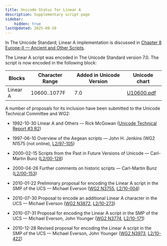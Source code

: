 ```yaml
---
title: Unicode Status for Linear A
description: Supplementary script page
sidebar:
    hidden: true
lastUpdated: 2025-09-10
---
```


In The Unicode Standard, Linear A implementation is discussed in [Chapter 8 Europe-II — Ancient and Other Scripts](https://www.unicode.org/versions/latest/core-spec/chapter-8/#G27575).

[comment]: # (end of intro)

[comment]: # (start of blocks)

The Linear A script was encoded in The Unicode Standard version 7.0. The script is now encoded in the following block:

| Blocks | Character Range | Added in Unicode Version | Unicode chart |
| ------ | --------------- | ------------------------ | ------------- |
| Linear A | 10600..1077F | 7.0 | [U10600.pdf](http://www.unicode.org/charts/PDF/U10600.pdf) |

[comment]: # (end of blocks)

[comment]: # (start of chars)



[comment]: # (end of chars)

[comment]: # (start of rest)

A number of proposals for its inclusion have been submitted to the Unicode Technical Committee and WG2:

- 1992-10-30 Linear A and Others — Rick McGowan ([Unicode Technical Report #3 R2](http://www.unicode.org/reports/tr3-2/))

- 1997-06-10 Overview of the Aegean scripts — John H. Jenkins (WG2 N1575 (not online), [L2/97-105](http://www.unicode.org/cgi-bin/GetMatchingDocs.pl?L2/97-105))

- 2000-02-15 Scripts from the Past in Future Versions of Unicode — Carl-Martin Bunz ([L2/00-128](http://www.unicode.org/cgi-bin/GetMatchingDocs.pl?L2/00-128))

- 2000-04-26 Further comments on historic scripts — Carl-Martin Bunz ([L2/00-153](http://www.unicode.org/cgi-bin/GetMatchingDocs.pl?L2/00-153))

- 2010-01-22 Preliminary proposal for encoding the Linear A script in the SMP of the UCS — Michael Everson ([WG2 N3755](https://www.unicode.org/wg2/docs/n3755.pdf), [L2/10-004](http://www.unicode.org/cgi-bin/GetMatchingDocs.pl?L2/10-004))

- 2010-07-30 Proposal to encode an additional Linear A character in the UCS — Michael Everson ([WG2 N3872](https://www.unicode.org/wg2/docs/n3872.pdf), [L2/10-273](http://www.unicode.org/cgi-bin/GetMatchingDocs.pl?L2/10-273))

- 2010-07-31 Proposal for encoding the Linear A script in the SMP of the UCS — Michael Everson, John Younger ([WG2 N3774](https://www.unicode.org/wg2/docs/n3774.pdf), [L2/10-171](http://www.unicode.org/cgi-bin/GetMatchingDocs.pl?L2/10-171))

- 2010-12-28 Revised proposal for encoding the Linear A script in the SMP of the UCS — Michael Everson, John Younger        ([WG2 N3973](https://www.unicode.org/wg2/docs/n3973.pdf), [L2/10-422](http://www.unicode.org/cgi-bin/GetMatchingDocs.pl?L2/10-422))
